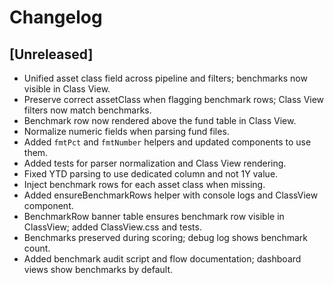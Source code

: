# Changelog

## [Unreleased]
- Unified asset class field across pipeline and filters; benchmarks now visible in Class View.
- Preserve correct assetClass when flagging benchmark rows; Class View filters now match benchmarks.
- Benchmark row now rendered above the fund table in Class View.
- Normalize numeric fields when parsing fund files.
- Added `fmtPct` and `fmtNumber` helpers and updated components to use them.
- Added tests for parser normalization and Class View rendering.
- Fixed YTD parsing to use dedicated column and not 1Y value.
- Inject benchmark rows for each asset class when missing.
- Added ensureBenchmarkRows helper with console logs and ClassView component.
- BenchmarkRow banner table ensures benchmark row visible in ClassView; added ClassView.css and tests.
- Benchmarks preserved during scoring; debug log shows benchmark count.
- Added benchmark audit script and flow documentation; dashboard views show benchmarks by default.
